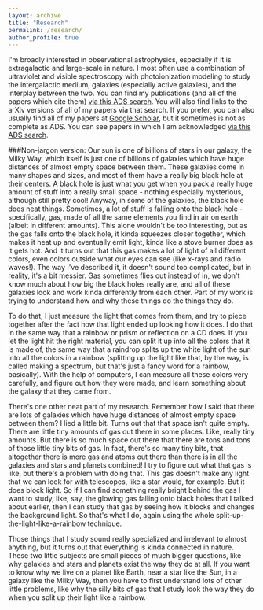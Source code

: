 ```yaml
---
layout: archive
title: "Research"
permalink: /research/
author_profile: true
---
```


I'm broadly interested in observational astrophysics, especially if it is extragalactic and large-scale in nature. I most often use a combination of ultraviolet and visible spectroscopy with photoionization modeling to study the intergalactic medium, galaxies (especially active galaxies), and the interplay between the two. You can find my publications (and all of the papers which cite them) [via this ADS search](https://ui.adsabs.harvard.edu/search/q=author%3A(%22tilton%2C%20evan%20michael%22)%20AND%20pubdate%3A%5B2010-01%20TO%20*%5D&sort=date%20desc%2C%20bibcode%20desc&p_=0). You will also find links to the arXiv versions of all of my papers via that search. If you prefer, you can also usually find all of my papers at [Google Scholar](https://scholar.google.com/citations?user=gpjPqTkAAAAJ), but it sometimes is not as complete as ADS. You can see papers in which I am acknowledged [via this ADS search](https://ui.adsabs.harvard.edu/search/q=ack%3A%22Evan%20Tilton%22%20or%20ack%3A%22Evan%20M.%20Tilton%22%20or%20ack%3A%22Evan%20M%20Tilton%22%20or%20ack%3A%22E%20Tilton%22%20not%20title%3A%22warm-hot%20intergalactic%20medium%20near%20the%20Coma%20cluster%20through%20high-resolution%20spectroscopy%20of%20X%20Comae%22&sort=date%20desc%2C%20bibcode%20desc&p_=0).


###Non-jargon version:
Our sun is one of billions of stars in our galaxy, the Milky Way, which itself is just one of billions of galaxies which have huge distances of almost empty space between them. These galaxies come in many shapes and sizes, and most of them have a really big black hole at their centers. A black hole is just what you get when you pack a really huge amount of stuff into a really small space - nothing especially mysterious, although still pretty cool! Anyway, in some of the galaxies, the black hole does neat things. Sometimes, a lot of stuff is falling onto the black hole - specifically, gas, made of all the same elements you find in air on earth (albeit in different amounts). This alone wouldn't be too interesting, but as the gas falls onto the black hole, it kinda squeezes closer together, which makes it heat up and eventually emit light, kinda like a stove burner does as it gets hot. And it turns out that this gas makes a lot of light of all different colors, even colors outside what our eyes can see (like x-rays and radio waves!). The way I've described it, it doesn't sound too complicated, but in reality, it's a bit messier. Gas sometimes flies out instead of in, we don't know much about how big the black holes really are, and all of these galaxies look and work kinda differently from each other. Part of my work is trying to understand how and why these things do the things they do.

To do that, I just measure the light that comes from them, and try to piece together after the fact how that light ended up looking how it does. I do that in the same way that a rainbow or prism or reflection on a CD does. If you let the light hit the right material, you can split it up into all the colors that it is made of, the same way that a raindrop splits up the white light of the sun into all the colors in a rainbow (splitting up the light like that, by the way, is called making a spectrum, but that's just a fancy word for a rainbow, basically). With the help of computers, I can measure all these colors very carefully, and figure out how they were made, and learn something about the galaxy that they came from.

There's one other neat part of my research. Remember how I said that there are lots of galaxies which have huge distances of almost empty space between them? I lied a little bit. Turns out that that space isn't quite empty. There are little tiny amounts of gas out there in some places. Like, really tiny amounts. But there is so much space out there that there are tons and tons of those little tiny bits of gas. In fact, there's so many tiny bits, that altogether there is more gas and atoms out there than there is in all the galaxies and stars and planets combined! I try to figure out what that gas is like, but there's a problem with doing that. This gas doesn't make any light that we can look for with telescopes, like a star would, for example. But it does block light. So if I can find something really bright behind the gas I want to study, like, say, the glowing gas falling onto black holes that I talked about earlier, then I can study that gas by seeing how it blocks and changes the background light. So that's what I do, again using the whole split-up-the-light-like-a-rainbow technique.

Those things that I study sound really specialized and irrelevant to almost anything, but it turns out that everything is kinda connected in nature. These two little subjects are small pieces of much bigger questions, like why galaxies and stars and planets exist the way they do at all. If you want to know why we live on a planet like Earth, near a star like the Sun, in a galaxy like the Milky Way, then you have to first understand lots of other little problems, like why the silly bits of gas that I study look the way they do when you split up their light like a rainbow. 

<!--

{% include base_path %}

{% for post in site.publications reversed %}
  {% include archive-single.html %}
{% endfor %}
-->
